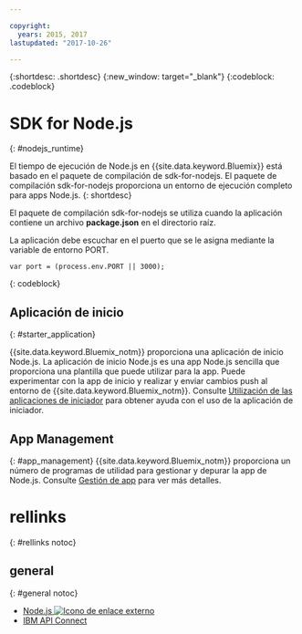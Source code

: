 ```yaml
---

copyright:
  years: 2015, 2017
lastupdated: "2017-10-26"

---
```


{:shortdesc: .shortdesc}
{:new_window: target="_blank"}
{:codeblock: .codeblock}


# SDK for Node.js
{: #nodejs_runtime}

El tiempo de ejecución de Node.js en {{site.data.keyword.Bluemix}} está basado en el paquete de compilación de sdk-for-nodejs.
El paquete de compilación sdk-for-nodejs proporciona un entorno de ejecución completo para apps Node.js.
{: shortdesc}

El paquete de compilación sdk-for-nodejs se utiliza cuando la aplicación contiene un archivo **package.json** en el directorio raíz.

La aplicación debe escuchar en el puerto que se le asigna mediante la variable de entorno PORT.
```
var port = (process.env.PORT || 3000);
```
{: codeblock}

## Aplicación de inicio
{: #starter_application}

{{site.data.keyword.Bluemix_notm}} proporciona una aplicación de inicio Node.js.  La aplicación de inicio Node.js es una app Node.js sencilla que proporciona una plantilla que puede utilizar para la app. Puede experimentar con la app de inicio y realizar y enviar cambios push al entorno de {{site.data.keyword.Bluemix_notm}}. Consulte [Utilización de las aplicaciones de iniciador](/docs/cfapps/starter_app_usage.html) para obtener ayuda con el uso de la aplicación de iniciador.

## App Management
{: #app_management}
{{site.data.keyword.Bluemix_notm}} proporciona un número de programas de utilidad para gestionar y depurar la app de Node.js.  Consulte [Gestión de app](/docs/manageapps/app_mng.html) para ver más detalles.

# rellinks
{: #rellinks notoc}
## general
{: #general notoc}
* [Node.js ![Icono de enlace externo](../../icons/launch-glyph.svg "Icono de enlace externo")](https://nodejs.org)
* [IBM API Connect](https://strongloop.com/)
